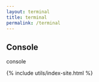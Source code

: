 ```yaml
---
layout: terminal
title: terminal
permalink: /terminal
---
```


## Console
console

{% include utils/index-site.html %}
